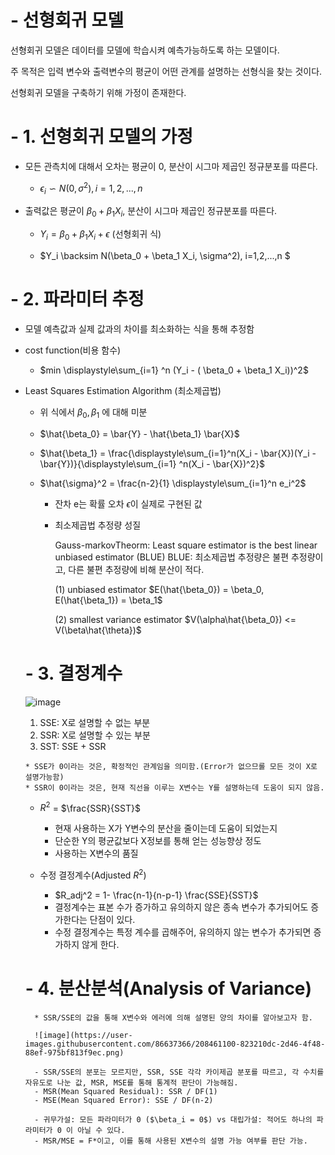 # - 선형회귀 모델

 선형회귀 모델은 데이터를 모델에 학습시켜 예측가능하도록 하는 모델이다.
 
 주 목적은 입력 변수와 출력변수의 평균이 어떤 관계를 설명하는 선형식을 찾는 것이다.
 
 선형회귀 모델을 구축하기 위해 가정이 존재한다.
 

# - 1. 선형회귀 모델의 가정
 * 모든 관측치에 대해서 오차는 평균이 0, 분산이 시그마 제곱인 정규분포를 따른다.
 
   * $\epsilon_i \backsim N(0, \sigma^2), i = 1,2,...,n$
 
 * 출력값은 평균이 $\beta_0 + \beta_1 X_i$, 분산이 시그마 제곱인 정규분포를 따른다.

   * $Y_i = \beta_0 + \beta_1 X_i + \epsilon$ (선형회귀 식)
 
   * $Y_i \backsim N(\beta_0 + \beta_1 X_i, \sigma^2), i=1,2,...,n $

# - 2. 파라미터 추정
 * 모델 예측값과 실제 값과의 차이를 최소화하는 식을 통해 추정함
 
 * cost function(비용 함수)
 
   * $min \displaystyle\sum_{i=1} ^n (Y_i - ( \beta_0 + \beta_1 X_i))^2$
   
 * Least Squares Estimation Algorithm (최소제곱법)
 
   * 위 식에서 $\beta_0, \beta_1$ 에 대해 미분
      
   * $\hat{\beta_0} = \bar{Y} - \hat{\beta_1} \bar{X}$
   
   * $\hat{\beta_1} = \frac{\displaystyle\sum_{i=1}^n(X_i - \bar{X})(Y_i - \bar{Y})}{\displaystyle\sum_{i=1} ^n(X_i - \bar{X})^2}$
 
   * $\hat{\sigma}^2 = \frac{n-2}{1} \displaystyle\sum_{i=1}^n e_i^2$
 
      * 잔차 e는 확률 오차 $\epsilon$이 실제로 구현된 값
 
      * 최소제곱법 추정량 성질
        
        Gauss-markovTheorm: Least square estimator is the best linear unbiased estimator (BLUE)
        BLUE: 최소제곱법 추정량은 불편 추정량이고, 다른 불편 추정량에 비해 분산이 적다.
        
        (1) unbiased estimator $E(\hat{\beta_0}) = \beta_0, E(\hat{\beta_1}) = \beta_1$
        
        (2) smallest variance estimator $V(\alpha\hat{\beta_0}) <= V(\beta\hat{\theta})$ 
     
 
   # - 3. 결정계수
   
   ![image](https://user-images.githubusercontent.com/86637366/208448158-b1ef9028-e2e2-448b-90b4-0f7bcf3a8341.png)

     1) SSE: X로 설명할 수 없는 부분
     2) SSR: X로 설명할 수 있는 부분
     3) SST: SSE + SSR
     
       * SSE가 0이라는 것은, 확정적인 관계임을 의미함.(Error가 없으므롤 모든 것이 X로 설명가능함)
       * SSR이 0이라는 것은, 현재 직선을 이루는 X변수는 Y를 설명하는데 도움이 되지 않음.
     
     * $R^2$ = $\frac{SSR}{SST}$
       * 현재 사용하는 X가 Y변수의 분산을 줄이는데 도움이 되었는지
       * 단순한 Y의 평균값보다 X정보를 통해 얻는 성능향상 정도
       * 사용하는 X변수의 품질
       
     * 수정 결정계수(Adjusted $R^2$)
         * $R_adj^2 = 1- \frac{n-1}{n-p-1} \frac{SSE}{SST}$
         * 결정계수는 표본 수가 증가하고 유의하지 않은 종속 변수가 추가되어도 증가한다는 단점이 있다.
         * 수정 결정계수는 특정 계수를 곱해주어, 유의하지 않는 변수가 추가되면 증가하지 않게 한다.
   # - 4. 분산분석(Analysis of Variance)
         
         * SSR/SSE의 값을 통해 X변수와 에러에 의해 설명된 양의 차이를 알아보고자 함.
         
         ![image](https://user-images.githubusercontent.com/86637366/208461100-823210dc-2d46-4f48-88ef-975bf813f9ec.png)
         
         - SSR/SSE의 분포는 모르지만, SSR, SSE 각각 카이제곱 분포를 따르고, 각 수치를 자유도로 나눈 값, MSR, MSE를 통해 통계적 판단이 가능해짐.
         - MSR(Mean Squared Residual): SSR / DF(1)
         - MSE(Mean Squared Error): SSE / DF(n-2)
         
         - 귀무가설: 모든 파라미터가 0 ($\beta_i = 0$) vs 대립가설: 적어도 하나의 파라미터가 0 이 아닐 수 있다.
         - MSR/MSE = F*이고, 이를 통해 사용된 X변수의 설명 가능 여부를 판단 가능.
         




